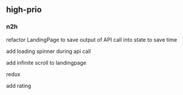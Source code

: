 ## high-prio

### n2h

refactor LandingPage to save output of API call into state to save time

add loading spinner during api call

add infinite scroll to landingpage

redux

add rating

